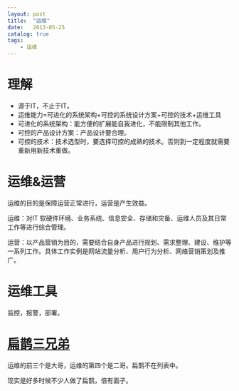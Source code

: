 ```yaml
---
layout: post
title:  "运维"
date:   2013-05-25
catalog: true
tags:
    - 运维
---
```


# 理解
- 源于IT，不止于IT。
- 运维能力=可进化的系统架构+可控的系统设计方案+可控的技术+运维工具
- 可进化的系统架构：能方便的扩展能自我进化，不能限制其他工作。
- 可控的产品设计方案：产品设计要合理。
- 可控的技术：技术选型时，要选择可控的成熟的技术。否则到一定程度就需要重新用新技术重做。

# 运维&运营
运维的目的是保障运营正常进行，运营是产生效益。

运维：对IT 软硬件环境、业务系统、信息安全、存储和灾备、运维人员及其日常工作等进行综合管理。

运营：以产品营销为目的，需要结合自身产品进行规划、需求整理、建设、维护等一系列工作。具体工作实例是网站流量分析、用户行为分析、网络营销策划及推广。

# 运维工具
监控，报警，部署。

# [扁鹊三兄弟](http://www.douban.com/note/268188301/)
运维的前三个是大哥，运维的第四个是二哥。扁鹊不在列表中。

现实是好多时候不少人做了扁鹊，倍有面子。
